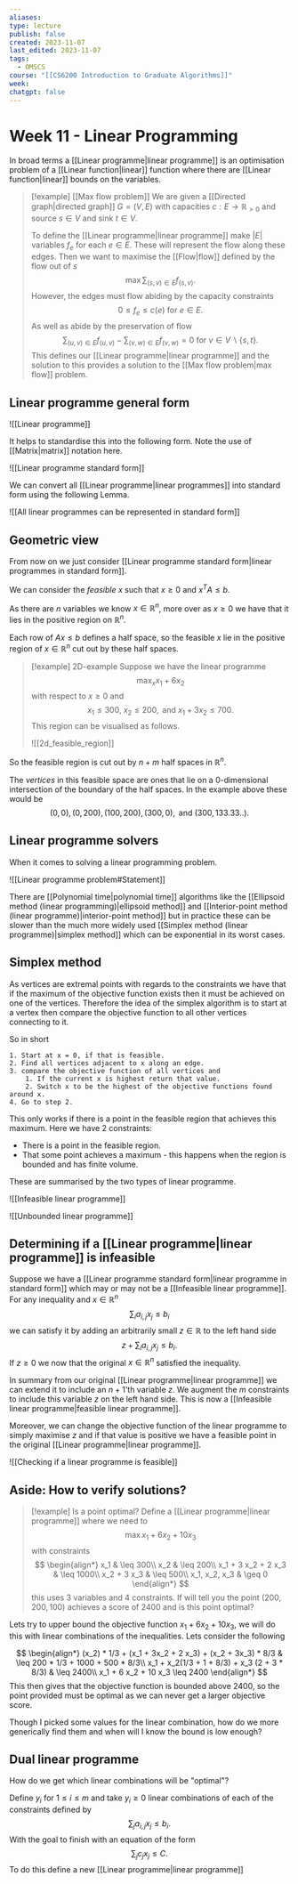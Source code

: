 ```yaml
---
aliases: 
type: lecture
publish: false
created: 2023-11-07
last_edited: 2023-11-07
tags:
  - OMSCS
course: "[[CS6200 Introduction to Graduate Algorithms]]"
week: 
chatgpt: false
---
```

# Week 11 - Linear Programming

In broad terms a [[Linear programme|linear programme]] is an optimisation problem of a [[Linear function|linear]] function where there are [[Linear function|linear]] bounds on the variables.

>[!example] [[Max flow problem]]
>We are given a [[Directed graph|directed graph]] $G = (V,E)$ with capacities $c: E \rightarrow \mathbb{R}_{>0}$ and source $s \in V$ and sink $t \in V$.
>
>To define the [[Linear programme|linear programme]] make $\vert E \vert$ variables $f_e$ for each $e \in E$. These will represent the flow along these edges. Then we want to maximise the [[Flow|flow]] defined by the flow out of $s$
>$$ \max \sum_{(s,v) \in E} f_{(s,v)}.$$
>However, the edges must flow abiding by the capacity constraints
>$$0 \leq f_{e} \leq c(e) \mbox{ for } e \in E.$$
>As well as abide by the preservation of flow
>$$ \sum_{(u,v) \in E} f_{(u,v)} - \sum_{(v,w) \in E} f_{(v,w)} = 0 \mbox{ for } v \in V \backslash \{s,t\}.$$
>This defines our [[Linear programme|linear programme]] and the solution to this provides a solution to the [[Max flow problem|max flow]] problem. 

## Linear programme general form

![[Linear programme]]

It helps to standardise this into the following form. Note the use of [[Matrix|matrix]] notation here.

![[Linear programme standard form]]

We can convert all [[Linear programme|linear programmes]] into standard form using the following Lemma.

![[All linear programmes can be represented in standard form]]

## Geometric view

From now on we just consider [[Linear programme standard form|linear programmes in standard form]].

We can consider the *feasible* $x$ such that $x \geq 0$ and $x^T A \leq b$.

As there are $n$ variables we know $x \in \mathbb{R}^n$, more over as $x \geq 0$ we have that it lies in the positive region on $\mathbb{R}^n$.

Each row of $Ax \leq b$ defines a half space, so the feasible $x$ lie in the positive region of $x \in \mathbb{R}^n$ cut out by these half spaces.

>[!example] 2D-example
>Suppose we have the linear programme
>$$\max_x x_1 + 6 x_2$$
>with respect to $x \geq 0$ and
>$$ x_1 \leq 300, \ x_2 \leq 200, \mbox{ and } x_1 + 3 x_2 \leq 700.$$
>This region can be visualised as follows.
>
>![[2d_feasible_region]]

So the feasible region is cut out by $n + m$ half spaces in $\mathbb{R}^n$.

The *vertices* in this feasible space are ones that lie on a 0-dimensional intersection of the boundary of the half spaces. In the example above these would be
$$(0,0), (0,200), (100,200), (300,0), \mbox{ and } (300, 133.33..).$$

## Linear programme solvers

When it comes to solving a linear programming problem.

![[Linear programme problem#Statement]]

There are [[Polynomial time|polynomial time]] algorithms like the [[Ellipsoid method (linear programming)|ellipsoid method]] and [[Interior-point method (linear programme)|interior-point method]] but in practice these can be slower than the much more widely used [[Simplex method (linear programme)|simplex method]] which can be exponential in its worst cases.

## Simplex method

As vertices are extremal points with regards to the constraints we have that if the maximum of the objective function exists then it must be achieved on one of the vertices. Therefore the idea of the simplex algorithm is to start at a vertex then compare the objective function to all other vertices connecting to it.

So in short

```pseudocode
1. Start at x = 0, if that is feasible.
2. Find all vertices adjacent to x along an edge.
3. compare the objective function of all vertices and
	1. If the current x is highest return that value.
	2. Switch x to be the highest of the objective functions found around x.
4. Go to step 2.
```

This only works if there is a point in the feasible region that achieves this maximum. Here we have 2 constraints:
- There is a point in the feasible region.
- That some point achieves a maximum - this happens when the region is bounded and has finite volume.

These are summarised by the two types of linear programme.

![[Infeasible linear programme]]

![[Unbounded linear programme]]

## Determining if a [[Linear programme|linear programme]] is infeasible

Suppose we have a [[Linear programme standard form|linear programme in standard form]] which may or may not be a [[Infeasible linear programme]]. For any inequality and $x \in \mathbb{R}^n$
$$ \sum_i a_{i,j} x_j \leq b_i$$
we can satisfy it by adding an arbitrarily small $z \in \mathbb{R}$ to the left hand side
$$ z + \sum_i a_{i,j} x_j \leq b_i.$$
If $z \geq 0$ we now that the original  $x \in \mathbb{R}^n$ satisfied the inequality.

In summary from our original [[Linear programme|linear programme]] we can extend it to include an $n+1$'th variable $z$. We augment the $m$ constraints to include this variable $z$ on the left hand side. This is now a [[Infeasible linear programme|feasible linear programme]].

Moreover, we can change the objective function of the linear programme to simply maximise $z$ and if that value is positive we have a feasible point in the original [[Linear programme|linear programme]].

![[Checking if a linear programme is feasible]]

## Aside: How to verify solutions?

>[!example] Is a point optimal?
>Define a [[Linear programme|linear programme]] where we need to
>$$ \max x_1 + 6 x_2 + 10 x_3 $$
>with constraints
>$$ 
>\begin{align*} 
>x_1 & \leq 300\\
>x_2 & \leq 200\\
>x_1 + 3 x_2 + 2 x_3 & \leq 1000\\
>x_2 + 3 x_3 & \leq 500\\
>x_1, x_2, x_3 & \geq 0
>\end{align*}
>$$
>this uses 3 variables and 4 constraints. If will tell you the point $(200, 200, 100)$ achieves a score of 2400 and is this point optimal?

Lets try to upper bound the objective function $x_1 + 6 x_2 + 10 x_3$, we will do this with linear combinations of the inequalities. Lets consider the following

$$
\begin{align*} 
(x_2) * 1/3 + (x_1 + 3x_2 + 2 x_3) + (x_2 + 3x_3) * 8/3 & \leq 200 * 1/3 + 1000 + 500 * 8/3\\
x_1 + x_2(1/3 + 1 + 8/3) + x_3 (2 + 3 * 8/3) & \leq 2400\\
x_1 + 6 x_2 + 10 x_3 \leq 2400
\end{align*}
$$
This then gives that the objective function is bounded above 2400, so the point provided must be optimal as we can never get a larger objective score.

Though I picked some values for the linear combination, how do we more generically find them and when will I know the bound is low enough?

## Dual linear programme

How do we get which linear combinations will be "optimal"?

Define $y_i$ for $1 \leq i \leq m$ and take $y_i \geq 0$ linear combinations of each of the constraints defined by
$$\sum_j a_{i,j} x_j \leq b_i.$$
With the goal to finish with an equation of the form
$$\sum_j c_j x_j \leq C.$$
To do this define a new [[Linear programme|linear programme]] 
